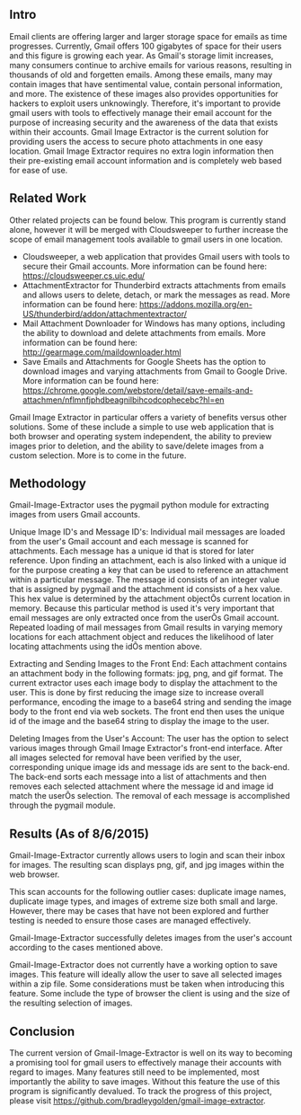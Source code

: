 Intro
-----

Email clients are offering larger and larger storage space for emails as time progresses. Currently, Gmail offers 100 gigabytes of space for their users and this figure is growing each year. As Gmail's storage limit increases, many consumers continue to archive emails for various reasons, resulting in thousands of old and forgetten emails. Among these emails, many may contain images that have sentimental value, contain personal information, and more. The existence of these images also provides opportunities for hackers to exploit users unknowingly.  Therefore, it's important to provide gmail users with tools to effectively manage their email account for the purpose of increasing security and the awareness of the data that exists within their accounts. Gmail Image Extractor is the current solution for providing users the access to secure photo attachments in one easy location. Gmail Image Extractor requires no extra login information then their pre-existing email account information and is completely web based for ease of use.

Related Work
------------

Other related projects can be found below. This program is currently stand alone, however it will be merged with Cloudsweeper to further increase the scope of email management tools available to gmail users in one location.

- Cloudsweeper, a web application that provides Gmail users with tools to secure their Gmail accounts. More information can be found here: https://cloudsweeper.cs.uic.edu/ 
- AttachmentExtractor for Thunderbird extracts attachments from emails and allows users to delete, detach, or mark the messages as read. More information can be found here: https://addons.mozilla.org/en-US/thunderbird/addon/attachmentextractor/
- Mail Attachment Downloader for Windows has many options, including the ability to download and delete attachments from emails. More information can be found here: http://gearmage.com/maildownloader.html
- Save Emails and Attachments for Google Sheets has the option to download images and varying attachments from Gmail to Google Drive. More information can be found here: https://chrome.google.com/webstore/detail/save-emails-and-attachmen/nflmnfjphdbeagnilbihcodcophecebc?hl=en

Gmail Image Extractor in particular offers a variety of benefits versus other solutions. Some of these include a simple to use web application that is both browser and operating system independent, the ability to preview images prior to deletion, and the ability to save/delete images from a custom selection. More is to come in the future.

Methodology
-----------

Gmail-Image-Extractor uses the pygmail python module for extracting images from users Gmail accounts. 

Unique Image ID's and Message ID's:
Individual mail messages are loaded from the user's Gmail account and each message is scanned for attachments. Each message has a unique id that is stored for later reference. Upon finding an attachment, each is also linked with a unique id for the purpose creating a key that can be used to reference an attachment within a particular message. The message id consists of an integer value that is assigned by pygmail and the attachment id consists of a hex value. This hex value is determined by the attachment objectÕs current location in memory. Because this particular method is used it's very important that email messages are only extracted once from the userÕs Gmail account. Repeated loading of mail messages from Gmail results in varying memory locations for each attachment object and reduces the likelihood of later locating attachments using the idÕs mention above.

Extracting and Sending Images to the Front End:
Each attachment contains an attachment body in the following formats: jpg, png, and gif format. The current extractor uses each image body to display the attachment to the user. This is done by first reducing the image size to increase overall performance, encoding the image to a base64 string and sending the image body to the front end via web sockets. The front end then uses the unique id of the image and the base64 string to display the image to the user.

Deleting Images from the User's Account:
The user has the option to select various images through Gmail Image Extractor's front-end interface. After all images selected for removal have been verified by the user, corresponding unique image ids and message ids are sent to the back-end. The back-end sorts each message into a list of attachments and then removes each selected attachment where the message id and image id match the userÕs selection. The removal of each message is accomplished through the pygmail module.
 
Results (As of 8/6/2015)
-------

Gmail-Image-Extractor currently allows users to login and scan their inbox for images. The resulting scan displays png, gif, and jpg images within the web browser. 

This scan accounts for the following outlier cases: duplicate image names, duplicate image types, and images of extreme size both small and large. However, there may be cases that have not been explored and further testing is needed to ensure those cases are managed effectively.

Gmail-Image-Extractor successfully deletes images from the user's account according to the cases mentioned above. 

Gmail-Image-Extractor does not currently have a working option to save images. This feature will ideally allow the user to save all selected images within a zip file. Some considerations must be taken when introducing this feature. Some include the type of browser the client is using and the size of the resulting selection of images.

Conclusion
----------

The current version of Gmail-Image-Extractor is well on its way to becoming a promising tool for gmail users to effectively manage their accounts with regard to images. Many features still need to be implemented, most importantly the ability to save images. Without this feature the use of this program is significantly devalued. To track the progress of this project, please visit https://github.com/bradleygolden/gmail-image-extractor.
